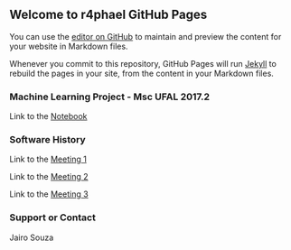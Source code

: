 ## Welcome to r4phael GitHub Pages

You can use the [editor on GitHub](https://github.com/r4phael/r4phael.github.io/edit/master/index.md) to maintain and preview the content for your website in Markdown files.

Whenever you commit to this repository, GitHub Pages will run [Jekyll](https://jekyllrb.com/) to rebuild the pages in your site, from the content in your Markdown files.

### Machine Learning Project - Msc UFAL 2017.2

Link to the [Notebook](notebooks/RNotebook_mlufal201702.nb.html)

### Software History

Link to the [Meeting 1](notebooks/RNotebook_sc_meeting07032018.nb.html)

Link to the [Meeting 2](notebooks/RNotebook_sc_meeting13032018.nb.html)

Link to the [Meeting 3](notebooks/RNotebook_sc_meeting15032018.nb.html)

### Support or Contact
Jairo Souza
